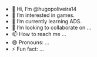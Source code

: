 - 👋 Hi, I’m @hugopoliveira14
- 👀 I’m interested in games.
- 🌱 I’m currently learning ADS.
- 💞️ I’m looking to collaborate on ...
- 📫 How to reach me ...
- 😄 Pronouns: ...
- ⚡ Fun fact: ...

<!---
hugopoliveira14/hugopoliveira14 is a ✨ special ✨ repository because its `README.md` (this file) appears on your GitHub profile.
You can click the Preview link to take a look at your changes.
--->
